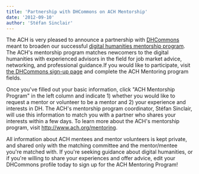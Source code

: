 ```yaml
---
title: 'Partnership with DHCommons on ACH Mentorship'
date: '2012-09-10'
author: 'Stéfan Sinclair'
---
```

The ACH is very pleased to announce a partnership with [DHCommons](http://dhcommons.org/) meant to broaden our successful [digital humanities mentorship program](http://ach.org/mentoring). The ACH's mentorship program matches newcomers to the digital humanities with experienced advisors in the field for job market advice, networking, and professional guidance.If you would like to participate, visit [the DHCommons sign-up page](http://www.dhcommons.org/user/register) and complete the ACH Mentoring program fields.

Once you've filled out your basic information, click "ACH Mentorship Program" in the left column and indicate 1) whether you would like to request a mentor or volunteer to be a mentor and 2) your experience and interests in DH. The ACH's mentorship program coordinator, Stéfan Sinclair, will use this information to match you with a partner who shares your interests within a few days. To learn more about the ACH's mentorship program, visit http://www.ach.org/mentoring.

<div> All information about ACH mentees and mentor volunteers is kept private, and shared only with the matching committee and the mentor/mentee you're matched with. If you're seeking guidance about digital humanities, or if you're willing to share your experiences and offer advice, edit your DHCommons profile today to sign up for the ACH Mentoring Program!</div><div> </div>